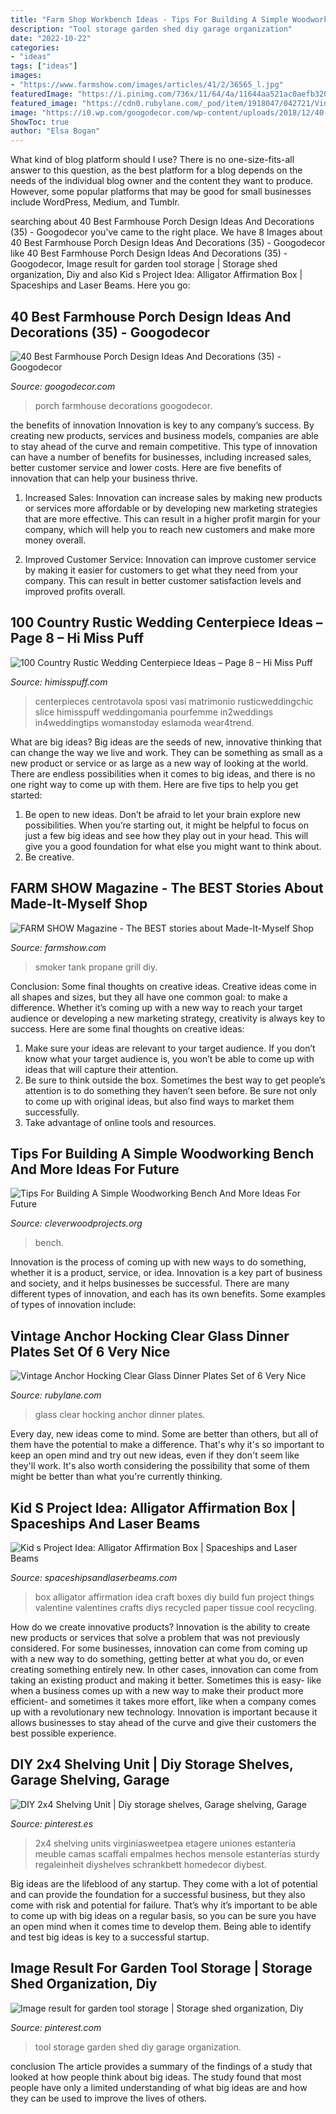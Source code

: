 ```yaml
---
title: "Farm Shop Workbench Ideas - Tips For Building A Simple Woodworking Bench And More Ideas For Future"
description: "Tool storage garden shed diy garage organization"
date: "2022-10-22"
categories:
- "ideas"
tags: ["ideas"]
images:
- "https://www.farmshow.com/images/articles/41/2/36565_l.jpg"
featuredImage: "https://i.pinimg.com/736x/11/64/4a/11644aa521ac0aefb3202fdd2f2d1486.jpg"
featured_image: "https://cdn0.rubylane.com/_pod/item/1918047/042721/Vintage-Anchor-Hocking-Clear-Glass-Dinner-full-2o-2048-5917381b-r-e29192-5c1819.jpg"
image: "https://i0.wp.com/googodecor.com/wp-content/uploads/2018/12/40-Best-Farmhouse-Porch-Design-Ideas-And-Decorations-35.jpg?fit=1200%2C1800&amp;ssl=1"
ShowToc: true
author: "Elsa Bogan"
---
```



What kind of blog platform should I use?
There is no one-size-fits-all answer to this question, as the best platform for a blog depends on the needs of the individual blog owner and the content they want to produce. However, some popular platforms that may be good for small businesses include WordPress, Medium, and Tumblr.

	

		
searching about 40 Best Farmhouse Porch Design Ideas And Decorations (35) - Googodecor you've came to the right place. We have 8 Images about 40 Best Farmhouse Porch Design Ideas And Decorations (35) - Googodecor like 40 Best Farmhouse Porch Design Ideas And Decorations (35) - Googodecor, Image result for garden tool storage | Storage shed organization, Diy and also Kid s Project Idea: Alligator Affirmation Box | Spaceships and Laser Beams. Here you go:
		
    
## 40 Best Farmhouse Porch Design Ideas And Decorations (35) - Googodecor

<img loading=lazy src="https://i0.wp.com/googodecor.com/wp-content/uploads/2018/12/40-Best-Farmhouse-Porch-Design-Ideas-And-Decorations-35.jpg?fit=1200%2C1800&amp;ssl=1" onerror="this.onerror=null;this.src='https://tse3.mm.bing.net/th?id=OIP.759GfRhKgUYXuDI7GqeNngHaLH&amp;pid=15.1';" alt="40 Best Farmhouse Porch Design Ideas And Decorations (35) - Googodecor">

_Source: googodecor.com_

>porch farmhouse decorations googodecor. 

	

the benefits of innovation
Innovation is key to any company’s success. By creating new products, services and business models, companies are able to stay ahead of the curve and remain competitive. This type of innovation can have a number of benefits for businesses, including increased sales, better customer service and lower costs. Here are five benefits of innovation that can help your business thrive.
1. Increased Sales: Innovation can increase sales by making new products or services more affordable or by developing new marketing strategies that are more effective. This can result in a higher profit margin for your company, which will help you to reach new customers and make more money overall.

2. Improved Customer Service: Innovation can improve customer service by making it easier for customers to get what they need from your company. This can result in better customer satisfaction levels and improved profits overall.


    
## 100 Country Rustic Wedding Centerpiece Ideas – Page 8 – Hi Miss Puff

<img loading=lazy src="https://www.himisspuff.com/wp-content/uploads/2016/04/rustic-country-style-wedding-in-a-barn-with-cute-details-and-elegant-decorations.jpg" onerror="this.onerror=null;this.src='https://tse2.mm.bing.net/th?id=OIP.BqtbhFbX-4Vt7OP6CwjhGwHaLH&amp;pid=15.1';" alt="100 Country Rustic Wedding Centerpiece Ideas – Page 8 – Hi Miss Puff">

_Source: himisspuff.com_

>centerpieces centrotavola sposi vasi matrimonio rusticweddingchic slice himisspuff weddingomania pourfemme in2weddings in4weddingtips womanstoday eslamoda wear4trend. 

	

What are big ideas?
Big ideas are the seeds of new, innovative thinking that can change the way we live and work. They can be something as small as a new product or service or as large as a new way of looking at the world. There are endless possibilities when it comes to big ideas, and there is no one right way to come up with them. Here are five tips to help you get started: 
1. Be open to new ideas. Don’t be afraid to let your brain explore new possibilities. When you’re starting out, it might be helpful to focus on just a few big ideas and see how they play out in your head. This will give you a good foundation for what else you might want to think about. 
2. Be creative.

    
## FARM SHOW Magazine - The BEST Stories About Made-It-Myself Shop

<img loading=lazy src="https://www.farmshow.com/images/articles/41/2/36565_l.jpg" onerror="this.onerror=null;this.src='https://tse2.mm.bing.net/th?id=OIP.5ag0nIS0DLCPrSyP22lj4AHaJ4&amp;pid=15.1';" alt="FARM SHOW Magazine - The BEST stories about Made-It-Myself Shop">

_Source: farmshow.com_

>smoker tank propane grill diy. 

	

Conclusion: Some final thoughts on creative ideas.
Creative ideas come in all shapes and sizes, but they all have one common goal: to make a difference. Whether it’s coming up with a new way to reach your target audience or developing a new marketing strategy, creativity is always key to success. Here are some final thoughts on creative ideas: 
1. Make sure your ideas are relevant to your target audience. If you don’t know what your target audience is, you won’t be able to come up with ideas that will capture their attention. 
2. Be sure to think outside the box. Sometimes the best way to get people’s attention is to do something they haven’t seen before. Be sure not only to come up with original ideas, but also find ways to market them successfully. 
3. Take advantage of online tools and resources.

    
## Tips For Building A Simple Woodworking Bench And More Ideas For Future

<img loading=lazy src="https://cleverwoodprojects.org/wp-content/uploads/2017/03/22395-02-1000.jpg" onerror="this.onerror=null;this.src='https://tse2.mm.bing.net/th?id=OIP.dl5qOwdwFwljTxy92jJCZQHaHa&amp;pid=15.1';" alt="Tips For Building A Simple Woodworking Bench And More Ideas For Future">

_Source: cleverwoodprojects.org_

>bench. 

	

Innovation is the process of coming up with new ways to do something, whether it is a product, service, or idea. Innovation is a key part of business and society, and it helps businesses be successful. There are many different types of innovation, and each has its own benefits. Some examples of types of innovation include:

    
## Vintage Anchor Hocking Clear Glass Dinner Plates Set Of 6 Very Nice

<img loading=lazy src="https://cdn0.rubylane.com/_pod/item/1918047/042721/Vintage-Anchor-Hocking-Clear-Glass-Dinner-full-2o-2048-5917381b-r-e29192-5c1819.jpg" onerror="this.onerror=null;this.src='https://tse2.mm.bing.net/th?id=OIP.7t1dAYwQPftqIof7Xh7BgQHaLH&amp;pid=15.1';" alt="Vintage Anchor Hocking Clear Glass Dinner Plates Set of 6 Very Nice">

_Source: rubylane.com_

>glass clear hocking anchor dinner plates. 

	

Every day, new ideas come to mind. Some are better than others, but all of them have the potential to make a difference. That's why it's so important to keep an open mind and try out new ideas, even if they don't seem like they'll work. It's also worth considering the possibility that some of them might be better than what you're currently thinking.

    
## Kid S Project Idea: Alligator Affirmation Box | Spaceships And Laser Beams

<img loading=lazy src="http://spaceshipsandlaserbeams.com/wp-content/uploads/2015/09/kids-alligator-affirmation-box-craft.jpg" onerror="this.onerror=null;this.src='https://tse2.mm.bing.net/th?id=OIP.3QWGkmm0KaPjNM9VzGN3aQHaLD&amp;pid=15.1';" alt="Kid s Project Idea: Alligator Affirmation Box | Spaceships and Laser Beams">

_Source: spaceshipsandlaserbeams.com_

>box alligator affirmation idea craft boxes diy build fun project things valentine valentines crafts diys recycled paper tissue cool recycling. 

	

How do we create innovative products?
Innovation is the ability to create new products or services that solve a problem that was not previously considered. For some businesses, innovation can come from coming up with a new way to do something, getting better at what you do, or even creating something entirely new. In other cases, innovation can come from taking an existing product and making it better. Sometimes this is easy- like when a business comes up with a new way to make their product more efficient- and sometimes it takes more effort, like when a company comes up with a revolutionary new technology. Innovation is important because it allows businesses to stay ahead of the curve and give their customers the best possible experience.

    
## DIY 2x4 Shelving Unit | Diy Storage Shelves, Garage Shelving, Garage

<img loading=lazy src="https://i.pinimg.com/736x/11/64/4a/11644aa521ac0aefb3202fdd2f2d1486.jpg" onerror="this.onerror=null;this.src='https://tse3.mm.bing.net/th?id=OIP.h4my7BmvIzpb5_Q_VZbLMQHaLi&amp;pid=15.1';" alt="DIY 2x4 Shelving Unit | Diy storage shelves, Garage shelving, Garage">

_Source: pinterest.es_

>2x4 shelving units virginiasweetpea etagere uniones estanteria meuble camas scaffali empalmes hechos mensole estanterías sturdy regaleinheit diyshelves schrankbett homedecor diybest. 

	

Big ideas are the lifeblood of any startup. They come with a lot of potential and can provide the foundation for a successful business, but they also come with risk and potential for failure. That’s why it’s important to be able to come up with big ideas on a regular basis, so you can be sure you have an open mind when it comes time to develop them. Being able to identify and test big ideas is key to a successful startup.

    
## Image Result For Garden Tool Storage | Storage Shed Organization, Diy

<img loading=lazy src="https://i.pinimg.com/736x/ba/aa/42/baaa422d3fdb59e1292159d9bb57b1ec.jpg" onerror="this.onerror=null;this.src='https://tse1.mm.bing.net/th?id=OIP.WBXDwBfreK_V2WWtgycjBgHaJ3&amp;pid=15.1';" alt="Image result for garden tool storage | Storage shed organization, Diy">

_Source: pinterest.com_

>tool storage garden shed diy garage organization. 

	

conclusion
The article provides a summary of the findings of a study that looked at how people think about big ideas. The study found that most people have only a limited understanding of what big ideas are and how they can be used to improve the lives of others.

